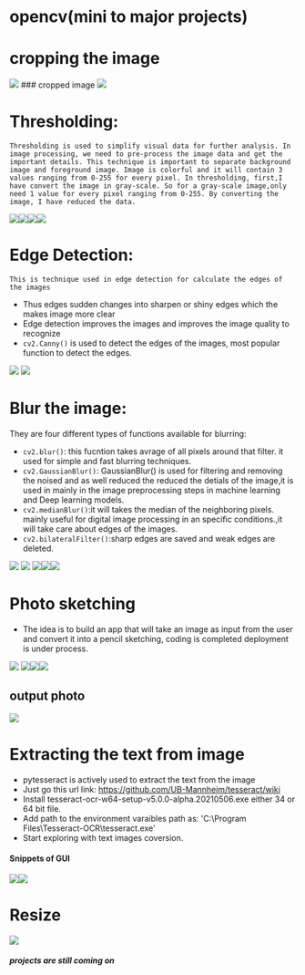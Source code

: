 # opencv(mini to major projects)

# cropping the image
<img src="https://github.com/Jyothif/opencv/blob/main/1.jpg">
### cropped image
<img src="https://github.com/Jyothif/opencv/blob/main/Cropped%20Image.jpg">




# Thresholding:
`Thresholding is used to simplify visual data for further analysis. In image processing, we need to pre-process the image data and get the important details. This technique is important to separate background image and foreground image. Image is colorful and it will contain 3 values ranging from 0-255 for every pixel. In thresholding, first,I have convert the image in gray-scale. So for a gray-scale image,only need 1 value for every pixel ranging from 0-255. By converting the image, I have reduced the data.`

<img src="https://github.com/Jyothif/opencv/blob/main/images/s2.PNG"><img src="https://github.com/Jyothif/opencv/blob/main/images/s6.PNG"><img src="https://github.com/Jyothif/opencv/blob/main/images/s5.PNG"><img src ="https://github.com/Jyothif/opencv/blob/main/images/s4.PNG">



# Edge Detection:
`This is technique used in edge detection for calculate the edges of the images`
- Thus edges sudden changes into sharpen or shiny edges which the makes image more clear
- Edge detection improves the images and improves the image quality to recognize
- `cv2.Canny()` is used to detect the edges of the images, most popular function to detect the edges.

<img src="https://github.com/Jyothif/opencv/blob/main/images/edge%20detection_images/E_O.PNG">

<img src="https://github.com/Jyothif/opencv/blob/main/images/edge%20detection_images/E_R.PNG">



# Blur the image:
They are four different types of functions available for blurring:
- `cv2.blur()`: this fucntion takes avrage of all pixels around that filter. it used for simple and fast blurring techniques.
- `cv2.GaussianBlur()`: GaussianBlur() is used for filtering and removing the noised and as well reduced the reduced the detials of the image,it is used in mainly in the image preprocessing steps in machine learning and Deep learning models.
- `cv2.medianBlur()`:it will takes the median of the neighboring pixels. mainly useful for digital image processing in an specific conditions.,it will take care about edges of the images.
- `cv2.bilateralFilter()`:sharp edges are saved and weak edges are deleted.

<img src="https://github.com/Jyothif/opencv/blob/main/images/blur_images/flower.jpg">
<img src="https://github.com/Jyothif/opencv/blob/main/images/blur_images/blur.PNG">
<img src="https://github.com/Jyothif/opencv/blob/main/images/blur_images/gaussianblur.PNG"><img src="https://github.com/Jyothif/opencv/blob/main/images/blur_images/median_blur.PNG"><img src="https://github.com/Jyothif/opencv/blob/main/images/blur_images/Bilateral%20Blur.PNG">


# Photo sketching

- The idea is to build an app that will take an image as input from the user and convert it into a pencil sketching, coding is completed deployment is under process.
<img src="https://github.com/Jyothif/opencv/blob/main/images/photo%20sketch/im1.PNG">
<img src="https://github.com/Jyothif/opencv/blob/main/images/photo%20sketch/im2.PNG"><img src="https://github.com/Jyothif/opencv/blob/main/images/photo%20sketch/im3.PNG"><img src="https://github.com/Jyothif/opencv/blob/main/images/photo%20sketch/im4.PNG">


## output photo

<img src="https://github.com/Jyothif/opencv/blob/main/images/photo%20sketch/im5.PNG">



# Extracting the text from image 
- pytesseract is actively used to extract the text from the image
- Just go this url link: https://github.com/UB-Mannheim/tesseract/wiki
- Install tesseract-ocr-w64-setup-v5.0.0-alpha.20210506.exe either 34 or 64 bit file.
- Add path to the environment varaibles path as: 'C:\Program Files\Tesseract-OCR\\tesseract.exe'
- Start exploring with text images coversion.

#### Snippets of GUI
<img src="https://github.com/Jyothif/opencv/blob/main/images/extract/2.PNG"><img src="https://github.com/Jyothif/opencv/blob/main/images/extract/output.PNG">


# Resize
<img src='https://github.com/Jyothif/opencv/blob/main/images/resize/resizing.PNG'>

##### projects are still coming on
